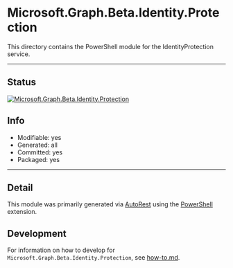 <!-- region Generated -->
# Microsoft.Graph.Beta.Identity.Protection
This directory contains the PowerShell module for the IdentityProtection service.

---
## Status
[![Microsoft.Graph.Beta.Identity.Protection](https://img.shields.io/powershellgallery/v/Microsoft.Graph.Beta.Identity.Protection.svg?style=flat-square&label=Microsoft.Graph.Beta.Identity.Protection "Microsoft.Graph.Beta.Identity.Protection")](https://www.powershellgallery.com/packages/Microsoft.Graph.Beta.Identity.Protection/)

## Info
- Modifiable: yes
- Generated: all
- Committed: yes
- Packaged: yes

---
## Detail
This module was primarily generated via [AutoRest](https://github.com/Azure/autorest) using the [PowerShell](https://github.com/Azure/autorest.powershell) extension.

## Development
For information on how to develop for `Microsoft.Graph.Beta.Identity.Protection`, see [how-to.md](how-to.md).
<!-- endregion -->
